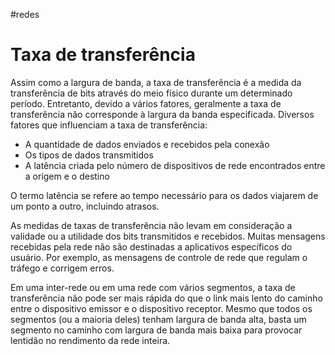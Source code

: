 #redes
# Taxa de transferência

Assim como a largura de banda, a taxa de transferência é a medida da transferência de bits através do meio físico durante um determinado período. Entretanto, devido a vários fatores, geralmente a taxa de transferência não corresponde à largura da banda especificada. Diversos fatores que influenciam a taxa de transferência:

- A quantidade de dados enviados e recebidos pela conexão
- Os tipos de dados transmitidos
- A latência criada pelo número de dispositivos de rede encontrados entre a origem e o destino

O termo latência se refere ao tempo necessário para os dados viajarem de um ponto a outro, incluindo atrasos.

As medidas de taxas de transferência não levam em consideração a validade ou a utilidade dos bits transmitidos e recebidos. Muitas mensagens recebidas pela rede não são destinadas a aplicativos específicos do usuário. Por exemplo, as mensagens de controle de rede que regulam o tráfego e corrigem erros.

Em uma inter-rede ou em uma rede com vários segmentos, a taxa de transferência não pode ser mais rápida do que o link mais lento do caminho entre o dispositivo emissor e o dispositivo receptor. Mesmo que todos os segmentos (ou a maioria deles) tenham largura de banda alta, basta um segmento no caminho com largura de banda mais baixa para provocar lentidão no rendimento da rede inteira.











